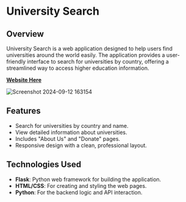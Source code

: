 

# University Search

## Overview

University Search is a web application designed to help users find universities around the world easily. 
The application provides a user-friendly interface to search for universities by country, 
offering a streamlined way to access higher education information.

**[Website Here]("Aamoha123.pythonanywhere.com")**


![Screenshot 2024-09-12 163154](https://github.com/user-attachments/assets/6da073fd-d7ea-4b21-ba96-c1fd485552d3)


## Features

- Search for universities by country and name.
- View detailed information about universities.
- Includes "About Us" and "Donate" pages.
- Responsive design with a clean, professional layout.

## Technologies Used

- **Flask**: Python web framework for building the application.
- **HTML/CSS**: For creating and styling the web pages.
- **Python**: For the backend logic and API interaction.
